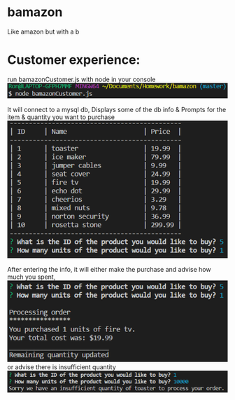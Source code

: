 # bamazon
Like amazon but with a b

# Customer experience: 

run bamazonCustomer.js with node in your console ![1](img/1.png)

It will connect to a mysql db,
Displays some of the db info &
Prompts for the item & quantity you want to purchase ![2](img/2.png)

After entering the info, it will either make the purchase and advise how much you spent,![3](img/3_success.png) or advise there is insufficient quantity ![3](img/3_fail.png)





